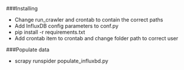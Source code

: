###Installing

*  Change run_crawler and crontab to contain the correct paths
*  Add InfluxDB config parameters to conf.py   
*  pip install -r requirements.txt
*  Add crontab item to crontab and change folder path to correct user

###Populate data

*  scrapy runspider populate_influxbd.py